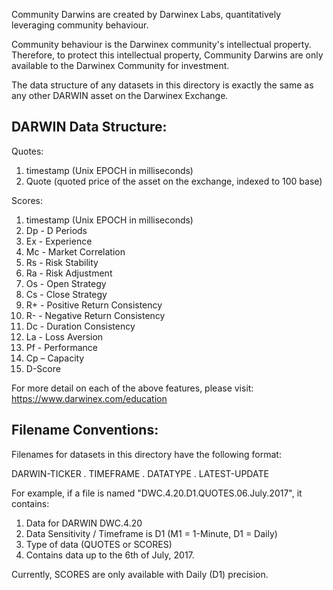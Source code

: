 Community Darwins are created by Darwinex Labs, quantitatively leveraging community behaviour.

Community behaviour is the Darwinex community's intellectual property. Therefore, to protect this intellectual property, Community Darwins are only available to the Darwinex Community for investment.

The data structure of any datasets in this directory is exactly the same as any other DARWIN asset on the Darwinex Exchange.

DARWIN Data Structure:
--
Quotes:
1) timestamp (Unix EPOCH in milliseconds)
2) Quote (quoted price of the asset on the exchange, indexed to 100 base)

Scores:
1) timestamp (Unix EPOCH in milliseconds)
2) Dp - D Periods
3) Ex - Experience
4) Mc - Market Correlation
5) Rs - Risk Stability
6) Ra - Risk Adjustment
7) Os - Open Strategy
8) Cs - Close Strategy
9) R+ - Positive Return Consistency
10) R- - Negative Return Consistency
11) Dc - Duration Consistency
12) La - Loss Aversion
13) Pf - Performance
14) Cp – Capacity
15) D-Score

For more detail on each of the above features, please visit: https://www.darwinex.com/education

Filename Conventions:
--
Filenames for datasets in this directory have the following format:

DARWIN-TICKER . TIMEFRAME . DATATYPE . LATEST-UPDATE

For example, if a file is named "DWC.4.20.D1.QUOTES.06.July.2017", it contains:

1) Data for DARWIN DWC.4.20
2) Data Sensitivity / Timeframe is D1 (M1 = 1-Minute, D1 = Daily)
3) Type of data (QUOTES or SCORES)
4) Contains data up to the 6th of July, 2017.

Currently, SCORES are only available with Daily (D1) precision.
